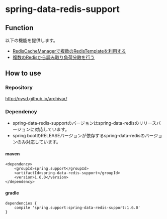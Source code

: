 # spring-data-redis-support

## Function
以下の機能を提供します。

* [RedisCacheManagerで複数のRedisTemplateを利用する](./docs/cache.md)
* [複数のRedisから読み取り負荷分散を行う](./docs/loadbalance.md)

## How to use

### Repository

http://nysd.github.io/archivar/

### Dependency

* spring-data-redis-supportのバージョンはspring-data-redisのリリースバージョンに対応しています。
* spring bootのRELEASEバージョンが依存するspring-data-redisのバージョンのみ対応しています。

#### maven

```
<dependency>
	<groupId>spring.support</groupId>
	<artifactId>spring-data-redis-support</groupId>
	<version>1.6.0</version>
</dependency>
```

#### gradle

```
dependencies {
    compile 'spring.support:spring-data-redis-support:1.6.0'
}
```
